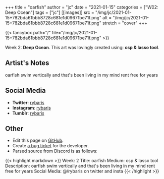 +++
title =       "oarfish"
author =      "jc"
date =        "2021-01-15"
categories =  ["W02: Deep Ocean"]
tags =        ["jc"]
[[images]]
                      src = "/img/jc/2021-01-15+782bda61bbb8728c681e1d09671be71f.png"
                      alt = "/img/jc/2021-01-15+782bda61bbb8728c681e1d09671be71f.png"
                      stretch = "cover"
+++


{{< fancybox path="/" file="/img/jc/2021-01-15+782bda61bbb8728c681e1d09671be71f.png" >}}


Week 2: **Deep Ocean**. This art was lovingly created using: **csp & lasso tool**.

## Artist's Notes

oarfish swim vertically and that's been living in my mind rent free for years

## Social Media

- **Twitter**: [rybaris]()
- **Instagram**: [rybaris]()
- **Tumblr**: [rybaris]()


## Other

- Edit this page on [GitHub](https://github.com/teaminkling/web-refresh/edit/main/blog/content/blog/jc-week-2-86d7.md).
- Create [a bug ticket](https://github.com/teaminkling/web-refresh/issues/new?assignees=&labels=bug&template=problem-report.md&title=) for the developer.
- Parsed source from Discord is as follows:

{{< highlight markdown >}}
Week: 2
Title: oarfish
Medium: csp & lasso tool
Description: oarfish swim vertically and that's been living in my mind rent free for years
Social Media: @/rybaris on twitter and insta
{{< /highlight >}}
